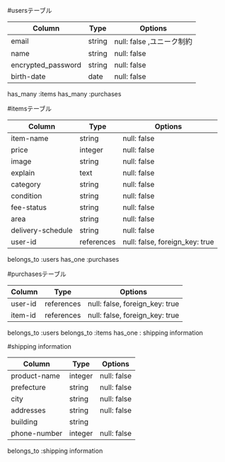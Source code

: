 
#usersテーブル

| Column             | Type   | Options     |
| ------------------ | ------ | ----------- |
| email              | string | null: false ,ユニーク制約|
| name               | string | null: false |
| encrypted_password | string | null: false |
| birth-date         |  date  | null: false |

has_many :items
has_many :purchases

#itemsテーブル

| Column             | Type   | Options     |
| ------------------ | ------ | ----------- |
| item-name       | string | null: false |
| price              | integer | null: false |
| image              | string | null: false |
| explain            | text   | null: false |
| category           | string | null: false |
| condition          | string | null: false |
| fee-status         | string | null: false |
| area               | string | null: false |
| delivery-schedule  | string | null: false |
| user-id            | references | null: false, foreign_key: true |

belongs_to :users
has_one :purchases

#purchasesテーブル

| Column             | Type   | Options     |
| ------------------ | ------ | ----------- |
| user-id            | references | null: false, foreign_key: true |
| item-id            | references | null: false, foreign_key: true |

belongs_to :users
belongs_to :items
has_one : shipping information


#shipping information

| Column             | Type   | Options     |
| ------------------ | ------ | ----------- |
| product-name       | integer | null: false |
| prefecture         | string | null: false |
| city               | string | null: false |
| addresses          | string | null: false |
| building           | string |  |
| phone-number       | integer | null: false |

belongs_to :shipping information
